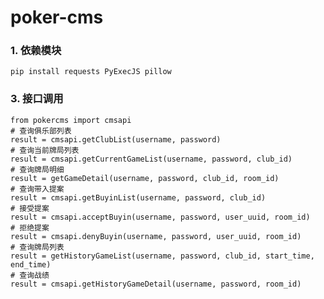 # poker-cms
### 1. 依赖模块
    pip install requests PyExecJS pillow

### 3. 接口调用
    from pokercms import cmsapi
    # 查询俱乐部列表
    result = cmsapi.getClubList(username, password)
    # 查询当前牌局列表
    result = cmsapi.getCurrentGameList(username, password, club_id)
    # 查询牌局明细
    result = getGameDetail(username, password, club_id, room_id)
    # 查询带入提案
    result = cmsapi.getBuyinList(username, password, club_id)
    # 接受提案
    result = cmsapi.acceptBuyin(username, password, user_uuid, room_id)
    # 拒绝提案
    result = cmsapi.denyBuyin(username, password, user_uuid, room_id)
    # 查询牌局列表
    result = getHistoryGameList(username, password, club_id, start_time, end_time)
    # 查询战绩
    result = cmsapi.getHistoryGameDetail(username, password, room_id)

